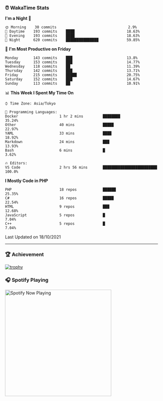 ### ⏰ WakaTime Stats


<!--START_SECTION:waka-->
**I'm a Night 🦉** 

```text
🌞 Morning    30 commits                                 2.9% 
🌆 Daytime    193 commits    ████                        18.63% 
🌃 Evening    193 commits    ████                        18.63% 
🌙 Night      620 commits    ███████████████             59.85%

```
📅 **I'm Most Productive on Friday** 

```text
Monday       143 commits    ███                         13.8% 
Tuesday      153 commits    ███                         14.77% 
Wednesday    118 commits    ██                          11.39% 
Thursday     142 commits    ███                         13.71% 
Friday       215 commits    █████                       20.75% 
Saturday     152 commits    ███                         14.67% 
Sunday       113 commits    ██                          10.91%

```


📊 **This Week I Spent My Time On** 

```text
⌚︎ Time Zone: Asia/Tokyo

💬 Programming Languages: 
Docker                   1 hr 2 mins         ████████                    35.24% 
Other                    40 mins             █████                       22.97% 
YAML                     33 mins             ████                        18.92% 
Markdown                 24 mins             ███                         13.93% 
Bash                     6 mins              █                           3.62%

🔥 Editors: 
VS Code                  2 hrs 56 mins       █████████████████████████   100.0%

```

**I Mostly Code in PHP** 

```text
PHP                      18 repos            ██████                      25.35% 
C#                       16 repos            █████                       22.54% 
HTML                     9 repos             ███                         12.68% 
JavaScript               5 repos             █                           7.04% 
C++                      5 repos             █                           7.04%

```



 Last Updated on 18/10/2021
<!--END_SECTION:waka-->

---

### 🏆 Achievement

[![trophy](https://github-profile-trophy.vercel.app/?username=Slime-hatena&theme=flat&no-bg=true&no-frame=true&column=8)](https://github.com/ryo-ma/github-profile-trophy)

### 🎧 Spotify Playing

[<img src="https://spotify-now-playing-slime-hatena.vercel.app/api/spotify-playing" alt="Spotify Now Playing" width="350" />](https://open.spotify.com/user/slime_hatena)

<!--
**Slime-hatena/Slime-hatena** is a ✨ _special_ ✨ repository because its `README.md` (this file) appears on your GitHub profile.

Here are some ideas to get you started:

- 🔭 I’m currently working on ...
- 🌱 I’m currently learning ...
- 👯 I’m looking to collaborate on ...
- 🤔 I’m looking for help with ...
- 💬 Ask me about ...
- 📫 How to reach me: ...
- 😄 Pronouns: ...
- ⚡ Fun fact: ...
-->
